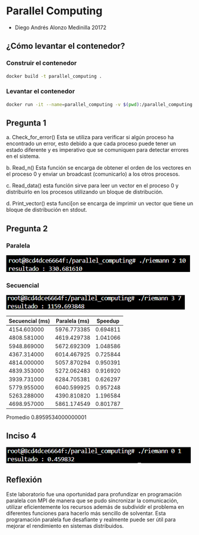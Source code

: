 # Parallel Computing

- Diego Andrés Alonzo Medinilla 20172

## ¿Cómo levantar el contenedor?
### Construir el contenedor
```bash
docker build -t parallel_computing .
```
### Levantar el contenedor
```bash
docker run -it --name=parallel_computing -v $(pwd):/parallel_computing parallel_computing
```
## Pregunta 1

a. Check_for_error() Esta se utiliza para verificar si algún proceso ha encontrado un error, esto debido a que cada proceso puede tener un estado diferente y es imperativo que se comuniquen para detectar errores en el sistema.

b. Read_n() Esta función se encarga de obtener el orden de los vectores en el proceso 0 y enviar un broadcast (comunicarlo) a los otros procesos.

c. Read_data() esta función sirve para leer un vector en el proceso 0 y distribuirlo en los procesos utilizando un bloque de distribución.

d. Print_vector()  esta funci[on se encarga de imprimir un vector que tiene un bloque de distribución en stdout.

## Pregunta 2
### Paralela 
![alt text](image.png)

### Secuencial
![alt text](image-1.png)

<table>
    <thead>
        <th>Secuencial (ms)</th>
        <th>Paralela (ms)</th>
        <th>Speedup</th>
    </thead>
    <tbody>
        <tr>
            <td>4154.603000</td>
            <td>5976.773385</td>
            <td>0.694811</td>
        </tr>
        <tr>
            <td>4808.581000</td>
            <td>4619.429738</td>
            <td>1.041066</td>
        </tr>
        <tr>
            <td>5948.869000</td>
            <td>5672.692309</td>
            <td>1.048586</td>
        </tr>
        <tr>
            <td>4367.314000</td>
            <td>6014.467925</td>
            <td>0.725844</td>
        </tr>
        <tr>
            <td>4814.000000</td>
            <td>5057.870294</td>
            <td>0.950391</td>
        </tr>
        <tr>
            <td>4839.353000</td>
            <td>5272.062483</td>
            <td>0.916920</td>
        </tr>
        <tr>
            <td>3939.731000</td>
            <td>6284.705381</td>
            <td>0.626297</td>
        </tr>
        <tr>
            <td>5779.955000</td>
            <td>6040.599925</td>
            <td>0.957248</td>
        </tr>
        <tr>
            <td>5263.288000</td>
            <td>4390.810820</td>
            <td>1.196584</td>
        </tr>
        <tr>
            <td>4698.957000</td>
            <td>5861.174549</td>
            <td>0.801787</td>
        </tr>
    </tbody>
</table>

Promedio 0.8959534000000001

## Inciso 4
![alt text](image-2.png)

## Reflexión

Este laboratorio fue una oportunidad para profundizar en programación paralela con MPI de manera que se pudo sincronizar la comunicación, utilizar eficientemente los recursos además de subdividir el problema en diferentes funciones para hacerlo más sencillo de solventar. Esta programación paralela fue desafiante y realmente puede ser útil para mejorar el rendimiento en sistemas distribuidos.